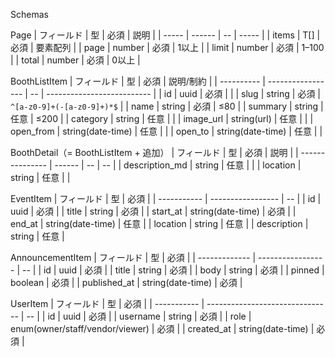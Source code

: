 Schemas

Page<T>
| フィールド | 型      | 必須 | 説明    |
| ----- | ------ | -- | ----- |
| items | T\[]   | 必須 | 要素配列  |
| page  | number | 必須 | 1以上   |
| limit | number | 必須 | 1–100 |
| total | number | 必須 | 0以上   |

BoothListItem
| フィールド      | 型                 | 必須 | 説明/制約                      |
| ---------- | ----------------- | -- | -------------------------- |
| id         | uuid              | 必須 |                            |
| slug       | string            | 必須 | `^[a-z0-9]+(-[a-z0-9]+)*$` |
| name       | string            | 必須 | ≤80                        |
| summary    | string            | 任意 | ≤200                       |
| category   | string            | 任意 |                            |
| image\_url | string(url)       | 任意 |                            |
| open\_from | string(date-time) | 任意 |                            |
| open\_to   | string(date-time) | 任意 |                            |

BoothDetail（= BoothListItem + 追加）
| フィールド           | 型      | 必須 | 説明 |
| --------------- | ------ | -- | -- |
| description\_md | string | 任意 |    |
| location        | string | 任意 |    |

EventItem
| フィールド       | 型                 | 必須 |
| ----------- | ----------------- | -- |
| id          | uuid              | 必須 |
| title       | string            | 必須 |
| start\_at   | string(date-time) | 必須 |
| end\_at     | string(date-time) | 任意 |
| location    | string            | 任意 |
| description | string            | 任意 |

AnnouncementItem
| フィールド         | 型                 | 必須 |
| ------------- | ----------------- | -- |
| id            | uuid              | 必須 |
| title         | string            | 必須 |
| body          | string            | 必須 |
| pinned        | boolean           | 必須 |
| published\_at | string(date-time) | 必須 |

UserItem
| フィールド       | 型                               | 必須 |
| ----------- | ------------------------------- | -- |
| id          | uuid                            | 必須 |
| username    | string                          | 必須 |
| role        | enum(owner/staff/vendor/viewer) | 必須 |
| created\_at | string(date-time)               | 必須 |


